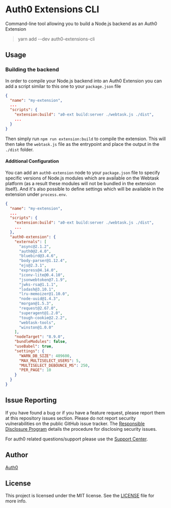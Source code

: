 # Auth0 Extensions CLI

Command-line tool allowing you to build a Node.js backend as an Auth0 Extension

> yarn add --dev auth0-extensions-cli

## Usage

### Building the backend

In order to compile your Node.js backend into an Auth0 Extension you can add a script similar to this one to your `package.json` file

```json
{
  "name": "my-extension",
  ...
  "scripts": {
    "extension:build": "a0-ext build:server ./webtask.js ./dist",
    ...
  }
}
```

Then simply run `npm run extension:build` to compile the extension. This will then take the `webtask.js` file as the entrypoint and place the output in the `./dist` folder.

#### Additional Configuration

You can add an `auth0-extension` node to your `package.json` file to specify specific versions of Node.js modules which are available on the Webtask platform (as a result these modules will not be bundled in the extension itself). And it's also possible to define settings which will be available in the extension under `process.env`.

```json
{
  "name": "my-extension",
  ...
  "scripts": {
    "extension:build": "a0-ext build:server ./webtask.js ./dist",
    ...
  },
  "auth0-extension": {
    "externals": [
      "async@2.1.2",
      "auth0@2.4.0",
      "bluebird@3.4.6",
      "body-parser@1.12.4",
      "ejs@2.3.1",
      "express@4.14.0",
      "iconv-lite@0.4.10",
      "jsonwebtoken@7.1.9",
      "jwks-rsa@1.1.1",
      "lodash@3.10.1",
      "lru-memoizer@1.10.0",
      "node-uuid@1.4.3",
      "morgan@1.5.3",
      "request@2.67.0",
      "superagent@1.2.0",
      "tough-cookie@2.2.2",
      "webtask-tools",
      "winston@1.0.0"
    ],
    "nodeTarget": "8.9.0",
    "bundleModules": false,
    "useBabel": true,
    "settings": {
      "WARN_DB_SIZE": 409600,
      "MAX_MULTISELECT_USERS": 5,
      "MULTISELECT_DEBOUNCE_MS": 250,
      "PER_PAGE": 10
    }
  }
}
```

## Issue Reporting

If you have found a bug or if you have a feature request, please report them at this repository issues section. Please do not report security vulnerabilities on the public GitHub issue tracker. The [Responsible Disclosure Program](https://auth0.com/whitehat) details the procedure for disclosing security issues.

For auth0 related questions/support please use the [Support Center](https://support.auth0.com).

## Author

[Auth0](auth0.com)

## License

This project is licensed under the MIT license. See the [LICENSE](LICENSE) file for more info.
